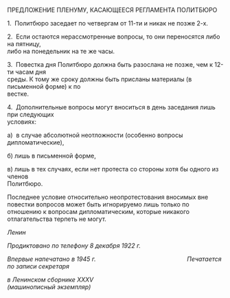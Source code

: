 ПРЕДЛОЖЕНИЕ ПЛЕНУМУ, КАСАЮЩЕЕСЯ РЕГЛАМЕНТА ПОЛИТБЮРО

1.  Политбюро заседает по четвергам от 11-ти и никак не позже 2-х.

2.  Если остаются нерассмотренные вопросы, то они переносятся либо на пятницу,  
либо на понедельник на те же часы.

3.  Повестка дня Политбюро должна быть разослана не позже, чем к 12-ти часам дня  
среды. К тому же сроку должны быть присланы материалы (в письменной форме) к по­  
вестке.

4.  Дополнительные вопросы могут вноситься в день заседания лишь при следующих  
условиях:

а)  в случае абсолютной неотложности (особенно вопросы дипломатические),

б) лишь в письменной форме,

в) лишь в тех случаях, если нет протеста со стороны хотя бы одного из членов  
Политбюро.

Последнее условие относительно неопротестования вносимых вне повестки вопро­сов может быть игнорируемо лишь только по отношению к вопросам дипломатиче­ским, которые никакого отлагательства терпеть не могут.

_Ленин_

_Продиктовано по телефону_ _8 декабря 1922 г._

_Впервые напечатано в 1945 г.                                                      Печатается по записи секретаря_

_в Ленинском сборнике_ _XXXV_                                                              _(машинописный экземпляр)_